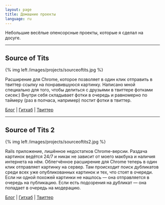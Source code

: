 ```yaml
---
layout: page
title: Домашние проекты
language: ru
---
```


Небольшие весёлые опенсорсные проекты, которые я сделал на досуге.

* * *

## Source of Tits

{% img left /images/projects/sourceoftits.jpg %}

Расширение для Chrome, которое позволяет в один клик отправить в твиттер ссылку на
понравившуюся картинку. Написано мной специально для того, чтобы делиться с
друзьями в твиттере фотками сисек:) Внутри себя складывает
фотки в очередь и равномерно по таймеру (раз в полчаса, например) постит фотки в
твиттер.

[Блог](http://spiridonov.pro/2012/01/06/tits/) |
[Гитхаб](https://github.com/spiridonov/sourceoftits) |
[Твиттер](https://twitter.com/SourceOfTits)  

* * *
  
## Source of Tits 2

{% img left /images/projects/sourceoftits2.jpg %}

Rails приложение, лишённое недостатков Chrome-версии. Раздача картинок ведётся
24/7 и никак не зависит от моего макбука и наличия интернета на нём.
Облегчённое расширение для Chrome теперь в один клик отправляет
картинку на сервер. Там происходит поиск дубликатов среди всех уже опубликованных картинок
и тех, что стоят в очереди. Если ни одной похожей картинки не нашлось — она
отправляется в очередь на публикацию. Если есть подозрения на дубликат — она
попадает в очередь на модерацию.

[Блог](http://spiridonov.pro/2012/06/20/tits2/) |
[Гитхаб](https://github.com/spiridonov/sourceoftits2) |
[Твиттер](https://twitter.com/SourceOfTits)

